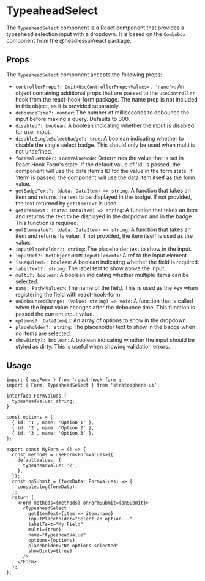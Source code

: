 # TypeaheadSelect

The `TypeaheadSelect` component is a React component that provides a typeahead selection input with a dropdown. It is based on the `Combobox` component from the @headlessui/react package.

## Props

The `TypeaheadSelect` component accepts the following props:

- `controllerProps?: Omit<UseControllerProps<Values>, 'name'>`:
  An object containing additional props that are passed to the `useController` hook from the react-hook-form package. The name prop is not included in this object, as it is provided separately.
- `debounceTime?: number`:
  The number of milliseconds to debounce the input before making a query. Defaults to 300.
- `disabled?: boolean`:
  A boolean indicating whether the input is disabled for user input.
- `disableSingleSelectBadge?: true`:
  A boolean indicating whether to disable the single select badge. This should only be used when multi is not undefined.
- `formValueMode?: FormValueMode`:
  Determines the value that is set in React Hook Form's state. If the default value of 'id' is passed, the component will use the data item's ID for the value in the form state. If 'item' is passed, the component will use the data item itself as the form value.
- `getBadgeText?: (data: DataItem) => string`:
  A function that takes an item and returns the text to be displayed in the badge. If not provided, the text returned by `getItemText` is used.
- `getItemText: (data: DataItem) => string`:
  A function that takes an item and returns the text to be displayed in the dropdown and in the badge. This function is required.
- `getItemValue?: (data: DataItem) => string`:
  A function that takes an item and returns its value. If not provided, the item itself is used as the value.
- `inputPlaceholder?: string`:
  The placeholder text to show in the input.
- `inputRef?: RefObject<HTMLInputElement>`:
  A ref to the input element.
- `isRequired?: boolean`:
  A boolean indicating whether the field is required.
- `labelText?: string`:
  The label text to show above the input.
- `multi?: boolean`:
  A boolean indicating whether multiple items can be selected.
- `name: Path<Values>`:
  The name of the field. This is used as the key when registering the field with react-hook-form.
- `onDebouncedChange: (value: string) => void`:
  A function that is called when the input value changes after the debounce time. This function is passed the current input value.
- `options?: DataItem[]`:
  An array of options to show in the dropdown.
- `placeholder?: string`:
  The placeholder text to show in the badge when no items are selected.
- `showDirty?: boolean`:
  A boolean indicating whether the input should be styled as dirty. This is useful when showing validation errors.

## Usage

```tsx
import { useForm } from 'react-hook-form';
import { Form, TypeaheadSelect } from 'stratosphere-ui';

interface FormValues {
  typeaheadValue: string;
}

const options = [
  { id: '1', name: 'Option 1' },
  { id: '2', name: 'Option 2' },
  { id: '3', name: 'Option 3' },
];

export const MyForm = () => {
  const methods = useForm<FormValues>({
    defaultValues: {
      typeaheadValue: '2',
    },
  });
  const onSubmit = (formData: FormValues) => {
    console.log(formData);
  };
  return (
    <Form methods={methods} onFormSubmit={onSubmit}>
      <TypeaheadSelect
        getItemText={item => item.name}
        inputPlaceholder="Select an option..."
        labelText="My Field"
        multi={true}
        name="typeaheadValue"
        options={options}
        placeholder="No options selected"
        showDirty={true}
      />
    </Form>
  );
};
```
